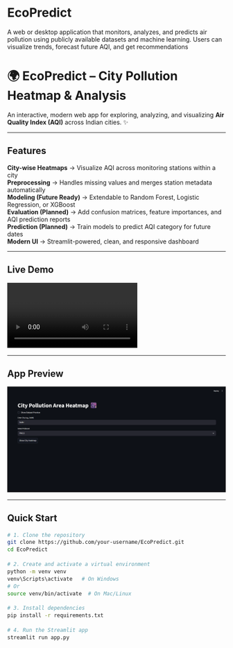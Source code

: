 # EcoPredict
A web or desktop application that monitors, analyzes, and predicts air pollution using publicly available datasets and machine learning. Users can visualize trends, forecast future AQI, and get recommendations
# 🌍 EcoPredict – City Pollution Heatmap & Analysis  

 An interactive, modern web app for exploring, analyzing, and visualizing **Air Quality Index (AQI)** across Indian cities. ✨  

---

##  Features  

 **City-wise Heatmaps** → Visualize AQI across monitoring stations within a city  
 **Preprocessing** → Handles missing values and merges station metadata automatically  
 **Modeling (Future Ready)** → Extendable to Random Forest, Logistic Regression, or XGBoost  
 **Evaluation (Planned)** → Add confusion matrices, feature importances, and AQI prediction reports  
 **Prediction (Planned)** → Train models to predict AQI category for future dates  
 **Modern UI** → Streamlit-powered, clean, and responsive dashboard  

---

## Live Demo  

![Prediction](screenshots/home_page.mp4) 

---

##  App Preview  

![Home Page](screenshots/page.png)  


---

##  Quick Start  

```bash
# 1. Clone the repository
git clone https://github.com/your-username/EcoPredict.git
cd EcoPredict

# 2. Create and activate a virtual environment
python -m venv venv
venv\Scripts\activate   # On Windows
# Or
source venv/bin/activate  # On Mac/Linux

# 3. Install dependencies
pip install -r requirements.txt

# 4. Run the Streamlit app
streamlit run app.py
